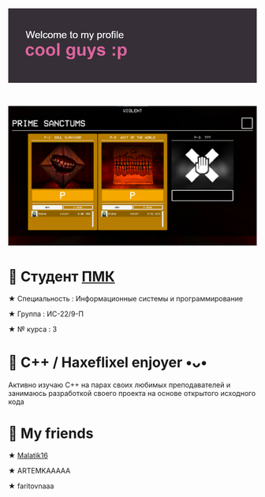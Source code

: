 # ![](https://github.com/k11sann/k11sann/blob/main/header.png) 
# ![](https://github.com/k11sann/k11sann/blob/main/mytimehaswasted.png) 
<h1 align="left">🌷 Cтудент <a href="https://sielom.ru/pytach-college/sveden">ПМК</a></h1>
<p>★ Специальность : Информационные системы и программирование</p>
<p>★ Группа : ИС-22/9-П</p>
<p>★ № курса : 3</p>
<h1 align="left">🌷 C++ / Haxeflixel enjoyer •ᴗ•</h1>
Активно изучаю C++ на парах своих любимых преподавателей 
и занимаюсь разработкой своего проекта на основе открытого исходного кода
<h1 align="left">🌷 My friends</h1>
<p>★ <a href="https://github.com/maratik16">Malatik16</a></p>
<p>★ <a href="https://github.com/ARTEEEMKAAA" style="text-decoration: none;">ARTEMKAAAAA</a></p>
<p>★ <a href="https://github.com/faritovnaaaaaia" style="text-decoration: none;">faritovnaaa</a></p>
<!---
k11sann/k11sann is a ✨ special ✨ repository because its `README.md` (this file) appears on your GitHub profile.
You can click the Preview link to take a look at your changes.
--->
